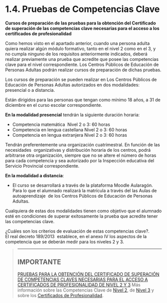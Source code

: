 
# 1.4. Pruebas de Competencias Clave

**Cursos de preparación de las pruebas para la obtención del Certificado de superación de las competencias clave necesarias para el acceso a los certificados de profesionalidad**

Como hemos visto en el apartado anterior, cuando una persona adulta quiera realizar algún módulo formativo, tanto en el nivel 2 como en el 3, y no cumpla ninguno de los requisitos anteriormente indicados, deberá realizar previamente una prueba que acredite que posee las competencias clave para el nivel correspondiente. Los Centros Públicos de Educación de Personas Adultas podrán realizar cursos de preparación de dichas pruebas.

Los cursos de preparación se pueden realizar en Los Centros Públicos de Educación de Personas Adultas autorizados en dos modalidades: presencial o a distancia.

Están dirigidos para las personas que tengan como mínimo 18 años, a 31 de diciembre en el curso escolar correspondiente.

**En la modalidad presencial** tendrán la siguiente duración horaria:

- Competencia matemática  Nivel 2 o 3: 60 horas
- Competencia en lengua castellana Nivel 2 o 3: 60 horas
- Competencia en lengua extranjera Nivel 2 o 3: 60 horas

Tendrán preferentemente una organización cuatrimestral. En función de las necesidades  organizativas y distribución horaria de los centros, podrá arbitrarse otra organización, siempre que no se altere el número de horas para cada competencia y sea autorizado por la Inspección educativa del Servicio Provincial correspondiente.

**En la modalidad a distancia**:

- El curso se desarrollará a través de la plataforma Moodle Aularagón. Para lo que el alumnado realizará la matrícula a través del las Aulas de autoaprendizaje  de los Centros Públicos de Educación de Personas Adultas.

Cualquiera de estas dos modalidades tienen como objetivo que el alumnado esté en condiciones de superar exitosamente la prueba que acredite tener las competencias clave.

¿Cuáles son los criterios de evaluación de estas competencias clave?.<br/> El real decreto 189/2013  establece, en el anexo IV los aspectos de la competencia que se deberán medir para los niveles 2 y 3.

>***
>## IMPORTANTE
>
>[PRUEBAS PARA LA OBTENCIÓN DEL CERTIFICADO DE SUPERACIÓN DE COMPETENCIAS CLAVES NECESARIAS PARA EL ACCESO A CERTIFICADOS DE PROFESIONALIDAD DE NIVEL 2 Y 3](http://www.educaragon.org/guiaeducativa/guia_educativa_permanente.asp?sepRuta=Sistema+Educativo%2F%3Ca+href%3D%27%2Feducacion%5Fno%5Funi%2Easp%27%3EEnse%F1anza+no+Universitaria%3C%2Fa%3E%2F&amp;guiaeducativa=&amp;strSeccion=PPI04&amp;titpadre=Educaci%F3n+permanente&amp;arrpadres=$Pruebas+libres+y+de+acceso+para+personas+adultas&amp;arrides=$1228&amp;arridesvin=$&amp;lngArbol=2410&amp;lngArbolvinculado=)
Más información sobre las Competencias Clave de [Nivel 2](https://epa.educa.aragon.es/educapermanente/competencias_clave_n2/), de [Nivel 3](https://epa.educa.aragon.es/educapermanente/competencias_clave_n3/) y sobre los [Certificados de Profesionalidad](https://epa.educa.aragon.es/educapermanente/certificados_profesionalidad/index.html).
